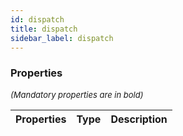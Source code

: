 ```yaml
---
id: dispatch
title: dispatch
sidebar_label: dispatch
---
```




### Properties

<font size="2"><i>(Mandatory properties are in bold)</i></font>

| Properties | Type | Description |
| --------- | ---- | ----------- |

